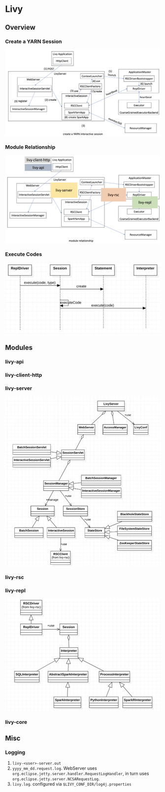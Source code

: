 # Livy

## Overview

### Create a YARN Session
![create a YARN session](livy-create-session.png)

### Module Relationship

![module relationship](livy-module-relationship.png)

### Execute Codes

![execute codes](livy-repl-execute-code.png)

## Modules

### livy-api


### livy-client-http


### livy-server

![livy-server classes](livy-server-classes.png)

### livy-rsc


### livy-repl

![livy-repl classes](livy-repl-classes.png)

### livy-core

## Misc

### Logging

1. `livy-<user>-server.out`
2. `yyyy_mm_dd.request.log`. WebServer uses `org.eclipse.jetty.server.handler.RequestLogHandler`, 
in turn uses `org.eclipse.jetty.server.NCSARequestLog`.
3. `livy.log`. configured via `$LIVY_CONF_DIR/log4j.properties`